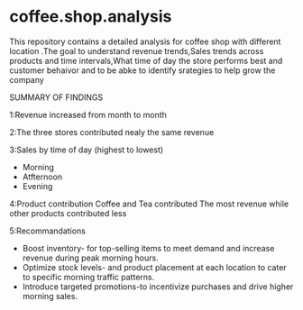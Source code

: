 # coffee.shop.analysis


This repository contains a detailed analysis for coffee shop with different location .The goal to understand revenue trends,Sales trends across products and time intervals,What time of day the store performs best and customer behaivor and to be abke to identify srategies to help grow the company


SUMMARY OF FINDINGS 

1:Revenue increased from month to month

2:The three stores contributed nealy the same revenue 

3:Sales by time of day (highest to lowest)
 * Morning
 * Atfternoon
 * Evening

4:Product contribution
 Coffee and Tea contributed The most revenue while other products contributed less

 5:Recommandations
   

* Boost inventory- for top-selling items to meet demand and increase revenue during peak morning hours.
* Optimize stock levels- and product placement at each location to cater to specific morning traffic patterns.
* Introduce targeted promotions-to incentivize purchases and drive higher morning sales.
    
 
